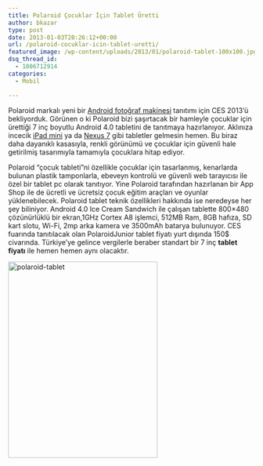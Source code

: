 ```yaml
---
title: Polaroid Çocuklar İçin Tablet Üretti
author: bkazar
type: post
date: 2013-01-03T20:26:12+00:00
url: /polaroid-cocuklar-icin-tablet-uretti/
featured_image: /wp-content/uploads/2013/01/polaroid-tablet-100x100.jpg
dsq_thread_id:
  - 1006712914
categories:
  - Mobil

---
```

Polaroid markalı yeni bir [Android fotoğraf makinesi][1] tanıtımı için CES 2013’ü bekliyorduk. Görünen o ki Polaroid bizi şaşırtacak bir hamleyle çocuklar için ürettiği 7 inç boyutlu Android 4.0 tabletini de tanıtmaya hazırlanıyor. Aklınıza incecik [iPad mini][2] ya da [Nexus 7][3] gibi tabletler gelmesin hemen. Bu biraz daha dayanıklı kasasıyla, renkli görünümü ve çocuklar için güvenli hale getirilmiş tasarımıyla tamamıyla çocuklara hitap ediyor.

Polaroid “çocuk tableti”ni özellikle çocuklar için tasarlanmış, kenarlarda bulunan plastik tamponlarla, ebeveyn kontrolü ve güvenli web tarayıcısı ile özel bir tablet pc olarak tanıtıyor. Yine Polaroid tarafından hazırlanan bir App Shop ile de ücretli ve ücretsiz çocuk eğitim araçları ve oyunlar yüklenebilecek. Polaroid tablet teknik özellikleri hakkında ise neredeyse her şey biliniyor. Android 4.0 Ice Cream Sandwich ile çalışan tablette 800&#215;480 çözünürlüklü bir ekran,1GHz Cortex A8 işlemci, 512MB Ram, 8GB hafıza, SD kart slotu, Wi-Fi, 2mp arka kamera ve 3500mAh batarya bulunuyor. CES fuarında tanıtılacak olan PolaroidJunior tablet fiyatı yurt dışında 150$ civarında. Türkiye’ye gelince vergilerle beraber standart bir 7 inç **tablet fiyatı** ile hemen hemen aynı olacaktır.

<img class="aligncenter size-large wp-image-10381" alt="polaroid-tablet" src="https://www.murekkep.org/wp-content/uploads/2013/01/polaroid-tablet-305x400.jpg" width="305" height="400" srcset="https://www.murekkep.org/wp-content/uploads/2013/01/polaroid-tablet-305x400.jpg 305w, https://www.murekkep.org/wp-content/uploads/2013/01/polaroid-tablet-38x50.jpg 38w, https://www.murekkep.org/wp-content/uploads/2013/01/polaroid-tablet-76x100.jpg 76w, https://www.murekkep.org/wp-content/uploads/2013/01/polaroid-tablet-152x200.jpg 152w, https://www.murekkep.org/wp-content/uploads/2013/01/polaroid-tablet-232x305.jpg 232w, https://www.murekkep.org/wp-content/uploads/2013/01/polaroid-tablet.jpg 366w" sizes="(max-width: 305px) 100vw, 305px" />

 [1]: https://www.murekkep.org/samsung-galaxy-camera-ozellikleri-10067 "galaxy camera"
 [2]: https://www.murekkep.org/ipad-mini-nasil-bir-tablet-8721
 [3]: https://www.murekkep.org/ipad-mini-nexus-7-teknik-ozellikleri-8722